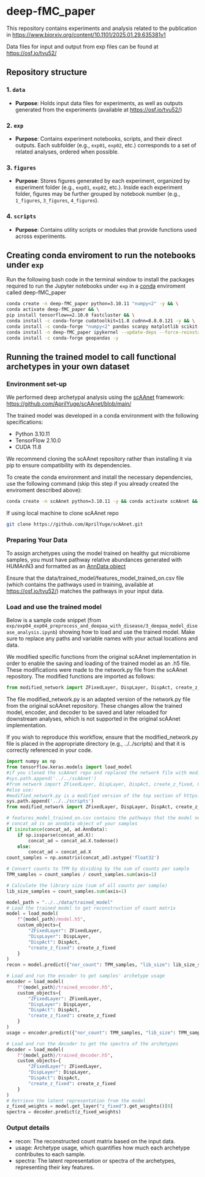 # deep-fMC_paper

This repository contains experiments and analysis related to the publication in https://www.biorxiv.org/content/10.1101/2025.01.29.635381v1

Data files for input and output from exp files can be found at https://osf.io/tvu52/

## Repository structure

### 1. `data`
- **Purpose**: Holds input data files for experiments, as well as outputs generated from the experiments (available at https://osf.io/tvu52/)

### 2. `exp`
- **Purpose**: Contains experiment notebooks, scripts, and their direct outputs. Each subfolder (e.g., `exp01`, `exp02`, etc.) corresponds to a set of related analyses, ordered when possible.

### 3. `figures`
- **Purpose**: Stores figures generated by each experiment, organized by experiment folder (e.g., `exp01`, `exp02`, etc.). Inside each experiment folder, figures may be further grouped by notebook number (e.g., `1_figures`, `3_figures`, `4_figures`).

### 4. `scripts`
- **Purpose**: Contains utility scripts or modules that provide functions used across experiments.

## Creating conda enviroment to run the notebooks under `exp`
Run the following bash code in the terminal window to install the packages required to run the Jupyter notebooks under `exp` in a [conda](https://www.anaconda.com/download/success) enviroment called deep-fMC_paper
```bash
conda create -n deep-fMC_paper python=3.10.11 "numpy<2" -y && \
conda activate deep-fMC_paper && \
pip install tensorflow==2.10.0 fastcluster && \
conda install -c conda-forge cudatoolkit=11.8 cudnn=8.8.0.121 -y && \
conda install -c conda-forge "numpy<2" pandas scanpy matplotlib scikit-learn -y && \
conda install -n deep-fMC_paper ipykernel --update-deps --force-reinstall -y && \
conda install -c conda-forge geopandas -y
```

## Running the trained model to call functional archetypes in your own dataset

### Environment set-up
We performed deep archetypal analysis using the [scAAnet](https://journals.plos.org/ploscompbiol/article?id=10.1371/journal.pcbi.1010025) framework: https://github.com/AprilYuge/scAAnet/blob/main/

The trained model was developed in a conda environment with the following specifications:
- Python 3.10.11
- TensorFlow 2.10.0
- CUDA 11.8

We recommend cloning the scAAnet repository rather than installing it via pip to ensure compatibility with its dependencies.

To create the conda environment and install the necessary dependencies, use the following command (skip this step if you already created the enviroment described above):

```bash
conda create -n scAAnet python=3.10.11 -y && conda activate scAAnet && pip install tensorflow==2.10.0 && conda install -c conda-forge cudatoolkit=11.8 cudnn=8.8.0.121 -y
```

If using local machine to clone scAAnet repo

```bash
git clone https://github.com/AprilYuge/scAAnet.git 
```

### Preparing Your Data
To assign archetypes using the model trained on healthy gut microbiome samples, you must have pathway relative abundances generated with HUMAnN3 and formatted as an [AnnData object](https://anndata.readthedocs.io/en/latest/tutorials/notebooks/getting-started.html)

Ensure that the data/trained_model/features_model_trained_on.csv file (which contains the pathways used in training, available at https://osf.io/tvu52/) matches the pathways in your input data.


### Load and use the trained model
Below is a sample code snippet (from `exp/exp04_exp04_preprocess_and_deepaa_with_disease/3_deepaa_model_disease_analysis.ipynb`) showing how to load and use the trained model. Make sure to replace any paths and variable names with your actual locations and data.

We modified specific functions from the original scAAnet implementation in order to enable the saving and loading of the trained model as an .h5 file. These modifications were made to the network.py file from the scAAnet repository.
The modified functions are imported as follows:
```python
from modified_network import ZFixedLayer, DispLayer, DispAct, create_z_fixed, ColwiseMultLayer
```
The file modified_network.py is an adapted version of the network.py file from the original scAAnet repository. These changes allow the trained model, encoder, and decoder to be saved and later reloaded for downstream analyses, which is not supported in the original scAAnet implementation.

If you wish to reproduce this workflow, ensure that the modified_network.py file is placed in the appropriate directory (e.g., ../../scripts) and that it is correctly referenced in your code.

```python
import numpy as np
from tensorflow.keras.models import load_model
#if you cloned the scAAnet repo and replaced the network file with modified_network.py use:
#sys.path.append('../../scAAnet') 
#from network import ZFixedLayer, DispLayer, DispAct, create_z_fixed, ColwiseMultLayer
#else use: 
#modified_network.py is a modified version of the top section of https://github.com/AprilYuge/scAAnet/blob/main/scAAnet/network.py to allow model saving and loading as .h5 file 
sys.path.append('../../scripts')
from modified_network import ZFixedLayer, DispLayer, DispAct, create_z_fixed, ColwiseMultLayer 

# features_model_trained_on.csv contains the pathways that the model needs and was trained on
# concat_ad is an anndata object of your samples 
if isinstance(concat_ad, ad.AnnData):
    if sp.issparse(concat_ad.X):
        concat_ad = concat_ad.X.todense()
    else:
        concat_ad = concat_ad.X
count_samples = np.asmatrix(concat_ad).astype('float32')

# Convert counts to TPM by dividing by the sum of counts per sample
TPM_samples = count_samples / count_samples.sum(axis=1)

# Calculate the library size (sum of all counts per sample)
lib_size_samples = count_samples.sum(axis=1)

model_path = "../../data/trained_model"
# Load the trained model to get reconstruction of count matrix
model = load_model(
    f"{model_path}/model.h5",
    custom_objects={
        "ZFixedLayer": ZFixedLayer,
        "DispLayer": DispLayer,
        "DispAct": DispAct,
        "create_z_fixed": create_z_fixed
    }
)
recon = model.predict({"nor_count": TPM_samples, "lib_size": lib_size_samples})

# Load and run the encoder to get samples' archetype usage 
encoder = load_model(
    f"{model_path}/trained_encoder.h5",
    custom_objects={
        "ZFixedLayer": ZFixedLayer,
        "DispLayer": DispLayer,
        "DispAct": DispAct,
        "create_z_fixed": create_z_fixed
    }
)
usage = encoder.predict({"nor_count": TPM_samples, "lib_size": TPM_samples})

# Load and run the decoder to get the spectra of the archetypes 
decoder = load_model(
    f"{model_path}/trained_decoder.h5",
    custom_objects={
        "ZFixedLayer": ZFixedLayer,
        "DispLayer": DispLayer,
        "DispAct": DispAct,
        "create_z_fixed": create_z_fixed
    }
)
# Retrieve the latent representation from the model
z_fixed_weights = model.get_layer("z_fixed").get_weights()[0]
spectra = decoder.predict(z_fixed_weights)
```

### Output details

- recon: The reconstructed count matrix based on the input data.
- usage: Archetype usage, which quantifies how much each archetype contributes to each sample.
- spectra: The latent representation or spectra of the archetypes, representing their key features.

